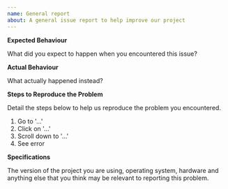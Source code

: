 ```yaml
---
name: General report
about: A general issue report to help improve our project
---
```


**Expected Behaviour**

What did you expect to happen when you encountered this issue?

**Actual Behaviour**

What actually happened instead?

**Steps to Reproduce the Problem**

Detail the steps below to help us reproduce the problem you encountered.

  1. Go to '...'
  1. Click on '...'
  1. Scroll down to '...'
  1. See error

**Specifications**

The version of the project you are using, operating system, hardware and anything else that you think may be relevant to reporting this problem.

